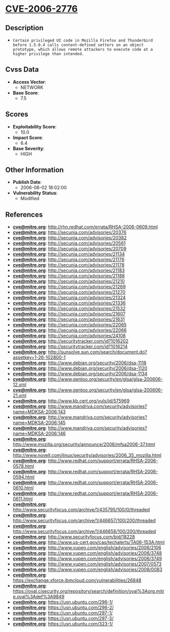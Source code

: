 
# [CVE-2006-2776](https://cve.mitre.org/cgi-bin/cvename.cgi?name=CVE-2006-2776)

## Description

- `Certain privileged UI code in Mozilla Firefox and Thunderbird before 1.5.0.4 calls content-defined setters on an object prototype, which allows remote attackers to execute code at a higher privilege than intended.`

## Cvss Data

- **Access Vector**:
  - NETWORK
- **Base Score**:
  - 7.5

## Scores

- **Exploitability Score**:
  - 10.0
- **Impact Score**:
  - 6.4
- **Base Severity**:
  - HIGH

## Other Information

- **Publish Date**:
  - 2006-06-02 18:02:00
- **Vulnerability Status**:
  - Modified

## References

- **cve@mitre.org**: http://rhn.redhat.com/errata/RHSA-2006-0609.html
- **cve@mitre.org**: http://secunia.com/advisories/20376
- **cve@mitre.org**: http://secunia.com/advisories/20382
- **cve@mitre.org**: http://secunia.com/advisories/20561
- **cve@mitre.org**: http://secunia.com/advisories/20709
- **cve@mitre.org**: http://secunia.com/advisories/21134
- **cve@mitre.org**: http://secunia.com/advisories/21176
- **cve@mitre.org**: http://secunia.com/advisories/21178
- **cve@mitre.org**: http://secunia.com/advisories/21183
- **cve@mitre.org**: http://secunia.com/advisories/21188
- **cve@mitre.org**: http://secunia.com/advisories/21210
- **cve@mitre.org**: http://secunia.com/advisories/21269
- **cve@mitre.org**: http://secunia.com/advisories/21270
- **cve@mitre.org**: http://secunia.com/advisories/21324
- **cve@mitre.org**: http://secunia.com/advisories/21336
- **cve@mitre.org**: http://secunia.com/advisories/21532
- **cve@mitre.org**: http://secunia.com/advisories/21607
- **cve@mitre.org**: http://secunia.com/advisories/21631
- **cve@mitre.org**: http://secunia.com/advisories/22065
- **cve@mitre.org**: http://secunia.com/advisories/22066
- **cve@mitre.org**: http://secunia.com/advisories/24108
- **cve@mitre.org**: http://securitytracker.com/id?1016202
- **cve@mitre.org**: http://securitytracker.com/id?1016214
- **cve@mitre.org**: http://sunsolve.sun.com/search/document.do?assetkey=1-26-102800-1
- **cve@mitre.org**: http://www.debian.org/security/2006/dsa-1118
- **cve@mitre.org**: http://www.debian.org/security/2006/dsa-1120
- **cve@mitre.org**: http://www.debian.org/security/2006/dsa-1134
- **cve@mitre.org**: http://www.gentoo.org/security/en/glsa/glsa-200606-12.xml
- **cve@mitre.org**: http://www.gentoo.org/security/en/glsa/glsa-200606-21.xml
- **cve@mitre.org**: http://www.kb.cert.org/vuls/id/575969
- **cve@mitre.org**: http://www.mandriva.com/security/advisories?name=MDKSA-2006:143
- **cve@mitre.org**: http://www.mandriva.com/security/advisories?name=MDKSA-2006:145
- **cve@mitre.org**: http://www.mandriva.com/security/advisories?name=MDKSA-2006:146
- **cve@mitre.org**: http://www.mozilla.org/security/announce/2006/mfsa2006-37.html
- **cve@mitre.org**: http://www.novell.com/linux/security/advisories/2006_35_mozilla.html
- **cve@mitre.org**: http://www.redhat.com/support/errata/RHSA-2006-0578.html
- **cve@mitre.org**: http://www.redhat.com/support/errata/RHSA-2006-0594.html
- **cve@mitre.org**: http://www.redhat.com/support/errata/RHSA-2006-0610.html
- **cve@mitre.org**: http://www.redhat.com/support/errata/RHSA-2006-0611.html
- **cve@mitre.org**: http://www.securityfocus.com/archive/1/435795/100/0/threaded
- **cve@mitre.org**: http://www.securityfocus.com/archive/1/446657/100/200/threaded
- **cve@mitre.org**: http://www.securityfocus.com/archive/1/446658/100/200/threaded
- **cve@mitre.org**: http://www.securityfocus.com/bid/18228
- **cve@mitre.org**: http://www.us-cert.gov/cas/techalerts/TA06-153A.html
- **cve@mitre.org**: http://www.vupen.com/english/advisories/2006/2106
- **cve@mitre.org**: http://www.vupen.com/english/advisories/2006/3748
- **cve@mitre.org**: http://www.vupen.com/english/advisories/2006/3749
- **cve@mitre.org**: http://www.vupen.com/english/advisories/2007/0573
- **cve@mitre.org**: http://www.vupen.com/english/advisories/2008/0083
- **cve@mitre.org**: https://exchange.xforce.ibmcloud.com/vulnerabilities/26848
- **cve@mitre.org**: https://oval.cisecurity.org/repository/search/definition/oval%3Aorg.mitre.oval%3Adef%3A9849
- **cve@mitre.org**: https://usn.ubuntu.com/296-1/
- **cve@mitre.org**: https://usn.ubuntu.com/296-2/
- **cve@mitre.org**: https://usn.ubuntu.com/297-1/
- **cve@mitre.org**: https://usn.ubuntu.com/297-3/
- **cve@mitre.org**: https://usn.ubuntu.com/323-1/
